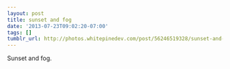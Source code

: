 ```yaml
---
layout: post
title: sunset and fog
date: '2013-07-23T09:02:20-07:00'
tags: []
tumblr_url: http://photos.whitepinedev.com/post/56246519328/sunset-and-fog
---
```

Sunset and fog.
